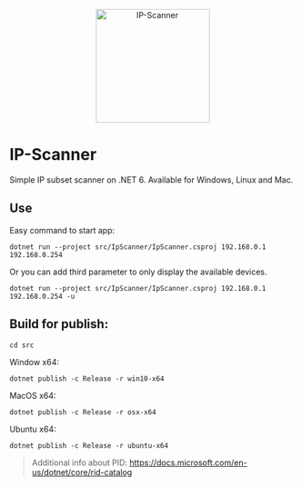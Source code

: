 <p align="center"><img src="logo/verticalversion.png" alt="IP-Scanner" height="200px"></p>

# IP-Scanner
Simple IP subset scanner on .NET 6. Available for Windows, Linux and Mac.

## Use
Easy command to start app:
```
dotnet run --project src/IpScanner/IpScanner.csproj 192.168.0.1 192.168.0.254
```
Or you can add third parameter to only display the available devices.
```
dotnet run --project src/IpScanner/IpScanner.csproj 192.168.0.1 192.168.0.254 -u
```

## Build for publish:
```
cd src
```

Window x64:
```
dotnet publish -c Release -r win10-x64
```
MacOS x64:
```
dotnet publish -c Release -r osx-x64
```
Ubuntu x64:
```
dotnet publish -c Release -r ubuntu-x64
```
> Additional info about PID: https://docs.microsoft.com/en-us/dotnet/core/rid-catalog
